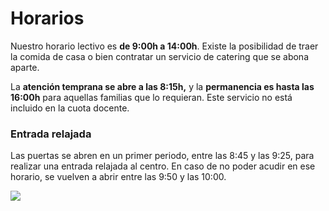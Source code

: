 # Horarios

Nuestro horario lectivo es **de 9:00h a 14:00h**. Existe la posibilidad de traer la comida de casa o bien contratar un servicio de catering que se abona aparte.

La **atención temprana se abre a las 8:15h,** y la **permanencia es hasta las 16:00h** para aquellas familias que lo requieran. Este servicio no está incluido en la cuota docente.

### Entrada relajada

Las puertas se abren en un primer periodo, entre las 8:45 y las 9:25, para realizar una entrada relajada al centro. En caso de no poder acudir en ese horario, se vuelven a abrir entre las 9:50 y las 10:00.&#x20;

![](../.gitbook/assets/IMG\_9617.JPG)
